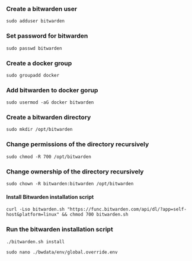 ### Create a bitwarden user
```
sudo adduser bitwarden
```
### Set password for bitwarden
```
sudo passwd bitwarden
```
### Create a docker group
```
sudo groupadd docker
```
### Add bitwarden to docker gorup
```
sudo usermod -aG docker bitwarden
```
### Create a bitwarden directory
```
sudo mkdir /opt/bitwarden
```
### Change permissions of the directory recursively
```
sudo chmod -R 700 /opt/bitwarden
```
### Change ownership of the directory recursively
```
sudo chown -R bitwarden:bitwarden /opt/bitwarden
```
#### Install Bitwarden installation script
```
curl -Lso bitwarden.sh "https://func.bitwarden.com/api/dl/?app=self-host&platform=linux" && chmod 700 bitwarden.sh
```
### Run the bitwarden installation script
```
./bitwarden.sh install
```

```
sudo nano ./bwdata/env/global.override.env
```

```

```

```

```

```

```

```

```

```

```

```

```

```

```

```

```

```

```

```

```

```

```

